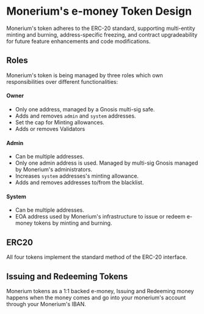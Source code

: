 # Monerium's e-money Token Design

Monerium's token adheres to the ERC-20 standard, supporting multi-entity minting and burning, address-specific freezing, and contract upgradeability for future feature enhancements and code modifications.

## Roles

Monerium's token is being managed by three roles which own responsibilities over different functionalities: 

#### Owner

  * Only one address, managed by a Gnosis multi-sig safe.
  * Adds and removes `admin` and `system` addresses.
  * Set the cap for Minting allowances.
  * Adds or removes Validators

#### Admin
  
  * Can be multiple addresses.
  * Only one admin address is used. Managed by multi-sig Gnosis managed by Monerium's administrators.
  * Increases `system` addresses's minting allowance.
  * Adds and removes addresses to/from the blacklist.

#### System

  * Can be multiple addresses.
  * EOA address used by Monerium's infrastructure to issue or redeem e-money tokens by minting and burning.

## ERC20 

All four tokens implement the standard method of the ERC-20 interface.

## Issuing and Redeeming Tokens 

Monerium tokens as a 1:1 backed e-money, Issuing and Redeeming money happens when the money comes and go into your monerium's account through your Monerium's IBAN.
